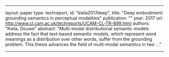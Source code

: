 
---
layout: paper
type: techreport,
id: "kiela2017deep",
title: "Deep embodiment: grounding semantics in perceptual modalities"
publication: ""
year: 2017
url: http://www.cl.cam.ac.uk/techreports/UCAM-CL-TR-899.html
authors: "Kiela, Douwe"
abstract: "Multi-modal distributional semantic models address the fact that text-based semantic models, which represent word meanings as a distribution over other words, suffer from the grounding problem. This thesis advances the field of multi-modal semantics in two …"

---
